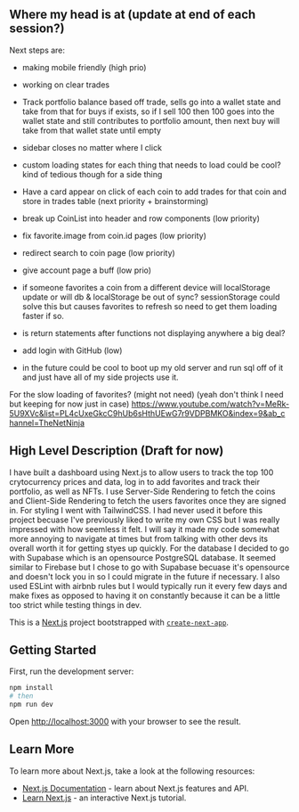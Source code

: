 ## Where my head is at (update at end of each session?)

Next steps are:
- making mobile friendly (high prio)
- working on clear trades
- Track portfolio balance based off trade, sells go into a wallet state and take from that for buys if exists, so if I sell 100 then 100 goes into the wallet state and still contributes to portfolio amount, then next buy will take from that wallet state until empty
- sidebar closes no matter where I click
- custom loading states for each thing that needs to load could be cool? kind of tedious though for a side thing
- Have a card appear on click of each coin to add trades for that coin and store in trades table (next priority + brainstorming)
- break up CoinList into header and row components (low priority)
- fix favorite.image from coin.id pages (low priority)
- redirect search to coin page (low priority)
- give account page a buff (low prio)
- if someone favorites a coin from a different device will localStorage update or will db & localStorage be out of sync?
  sessionStorage could solve this but causes favorites to refresh so need to get them loading faster if so.
- is return statements after functions not displaying anywhere a big deal?
- add login with GitHub (low)

- in the future could be cool to boot up my old server and run sql off of it and just have all of my side projects use it.

For the slow loading of favorites? (might not need) (yeah don't think I need but keeping for now just in case)
https://www.youtube.com/watch?v=MeRk-5U9XVc&list=PL4cUxeGkcC9hUb6sHthUEwG7r9VDPBMKO&index=9&ab_channel=TheNetNinja

## High Level Description (Draft for now)

I have built a dashboard using Next.js to allow users to track the top 100 crytocurrency prices and data, log in to add favorites and track their portfolio, as well as NFTs. I use Server-Side Rendering to fetch the coins and Client-Side Rendering to fetch the users favorites once they are signed in. For styling I went with TailwindCSS. I had never used it before this project becuase I've previously liked to write my own CSS but I was really impressed with how seemless it felt. I will say it made my code somewhat more annoying to navigate at times but from talking with other devs its overall worth it for getting styes up quickly. For the database I decided to go with Supabase which is an opensource PostgreSQL database. It seemed similar to Firebase but I chose to go with Supabase becuase it's opensource and doesn't lock you in so I could migrate in the future if necessary. I also used ESLint with airbnb rules but I would typically run it every few days and make fixes as opposed to having it on constantly because it can be a little too strict while testing things in dev. 


This is a [Next.js](https://nextjs.org/) project bootstrapped with [`create-next-app`](https://github.com/vercel/next.js/tree/canary/packages/create-next-app).

## Getting Started

First, run the development server:

```bash
npm install
# then
npm run dev
```

Open [http://localhost:3000](http://localhost:3000) with your browser to see the result.


## Learn More

To learn more about Next.js, take a look at the following resources:

- [Next.js Documentation](https://nextjs.org/docs) - learn about Next.js features and API.
- [Learn Next.js](https://nextjs.org/learn) - an interactive Next.js tutorial.

